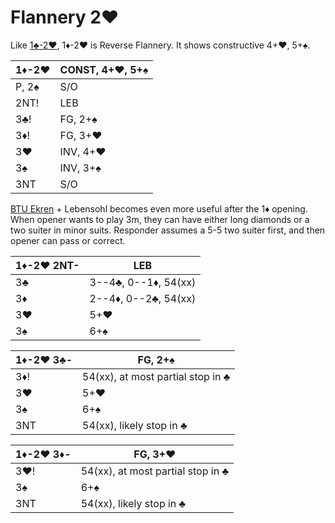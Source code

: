 # Flannery 2♥

Like [1♣-2♥](../1C/2H.md), 1♦-2♥ is Reverse Flannery.  It shows constructive
4+♥, 5+♠.

| 1♦-2♥ | CONST, 4+♥, 5+♠ |
|-------|-----------------|
| P, 2♠ | S/O
| 2NT!  | LEB
| 3♣!   | FG, 2+♠
| 3♦!   | FG, 3+♥
| 3♥    | INV, 4+♥
| 3♠    | INV, 3+♠
| 3NT   | S/O

[BTU Ekren][btu] + Lebensohl becomes even more useful after the 1♦ opening. When
opener wants to play 3m, they can have either long diamonds or a two suiter in
minor suits.  Responder assumes a 5-5 two suiter first, and then opener can pass
or correct.

[btu]: https://www.ptt.cc/man/BridgeClub/D6D1/D49B/DF20/M.969033796.A.html

| 1♦-2♥ 2NT- | LEB |
|------------|-----|
| 3♣         | 3--4♣, 0--1♦, 54(xx)
| 3♦         | 2--4♦, 0--2♣, 54(xx)
| 3♥         | 5+♥
| 3♠         | 6+♠

| 1♦-2♥ 3♣- | FG, 2+♠ |
|-----------|---------|
| 3♦!       | 54(xx), at most partial stop in ♣
| 3♥        | 5+♥
| 3♠        | 6+♠
| 3NT       | 54(xx), likely stop in ♣

| 1♦-2♥ 3♦- | FG, 3+♥ |
|-----------|---------|
| 3♥!       | 54(xx), at most partial stop in ♣
| 3♠        | 6+♠
| 3NT       | 54(xx), likely stop in ♣
